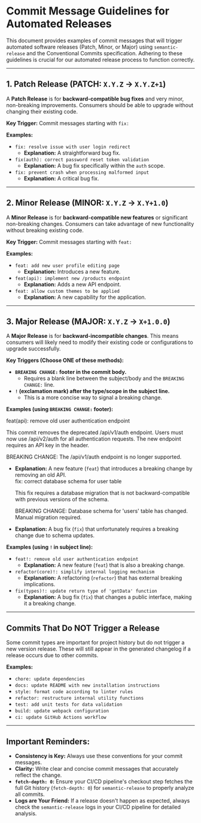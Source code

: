 # Commit Message Guidelines for Automated Releases

This document provides examples of commit messages that will trigger automated software releases (Patch, Minor, or Major) using `semantic-release` and the Conventional Commits specification. Adhering to these guidelines is crucial for our automated release process to function correctly.

---

## 1. Patch Release (PATCH: `X.Y.Z` -> `X.Y.Z+1`)

A **Patch Release** is for **backward-compatible bug fixes** and very minor, non-breaking improvements. Consumers should be able to upgrade without changing their existing code.

**Key Trigger:** Commit messages starting with `fix:`

**Examples:**

*   `fix: resolve issue with user login redirect`
    *   **Explanation:** A straightforward bug fix.
*   `fix(auth): correct password reset token validation`
    *   **Explanation:** A bug fix specifically within the `auth` scope.
*   `fix: prevent crash when processing malformed input`
    *   **Explanation:** A critical bug fix.

---

## 2. Minor Release (MINOR: `X.Y.Z` -> `X.Y+1.0`)

A **Minor Release** is for **backward-compatible new features** or significant non-breaking changes. Consumers can take advantage of new functionality without breaking existing code.

**Key Trigger:** Commit messages starting with `feat:`

**Examples:**

*   `feat: add new user profile editing page`
    *   **Explanation:** Introduces a new feature.
*   `feat(api): implement new /products endpoint`
    *   **Explanation:** Adds a new API endpoint.
*   `feat: allow custom themes to be applied`
    *   **Explanation:** A new capability for the application.

---

## 3. Major Release (MAJOR: `X.Y.Z` -> `X+1.0.0`)

A **Major Release** is for **backward-incompatible changes**. This means consumers will likely need to modify their existing code or configurations to upgrade successfully.

**Key Triggers (Choose ONE of these methods):**

*   **`BREAKING CHANGE:` footer in the commit body.**
    *   Requires a blank line between the subject/body and the `BREAKING CHANGE:` line.
*   **`!` (exclamation mark) after the type/scope in the subject line.**
    *   This is a more concise way to signal a breaking change.

**Examples (using `BREAKING CHANGE:` footer):**

feat(api): remove old user authentication endpoint

This commit removes the deprecated /api/v1/auth endpoint.
Users must now use /api/v2/auth for all authentication requests.
The new endpoint requires an API key in the header.

BREAKING CHANGE: The /api/v1/auth endpoint is no longer supported.

*   **Explanation:** 
    A new feature (`feat`) that introduces a breaking change by removing an old API.<br>
    fix: correct database schema for user table

    This fix requires a database migration that is not backward-compatible
    with previous versions of the schema.

    BREAKING CHANGE: Database schema for 'users' table has changed. Manual migration required.

*   **Explanation:** A bug fix (`fix`) that unfortunately requires a breaking change due to schema updates.

**Examples (using `!` in subject line):**

*   `feat!: remove old user authentication endpoint`
    *   **Explanation:** A new feature (`feat`) that is also a breaking change.
*   `refactor(core)!: simplify internal logging mechanism`
    *   **Explanation:** A refactoring (`refactor`) that has external breaking implications.
*   `fix(types)!: update return type of 'getData' function`
    *   **Explanation:** A bug fix (`fix`) that changes a public interface, making it a breaking change.

---

## Commits That Do NOT Trigger a Release

Some commit types are important for project history but do not trigger a new version release. These will still appear in the generated changelog if a release occurs due to other commits.

**Examples:**

*   `chore: update dependencies`
*   `docs: update README with new installation instructions`
*   `style: format code according to linter rules`
*   `refactor: restructure internal utility functions`
*   `test: add unit tests for data validation`
*   `build: update webpack configuration`
*   `ci: update GitHub Actions workflow`

---

## Important Reminders:

*   **Consistency is Key:** Always use these conventions for your commit messages.
*   **Clarity:** Write clear and concise commit messages that accurately reflect the change.
*   **`fetch-depth: 0`:** Ensure your CI/CD pipeline's checkout step fetches the full Git history (`fetch-depth: 0`) for `semantic-release` to properly analyze all commits.
*   **Logs are Your Friend:** If a release doesn't happen as expected, always check the `semantic-release` logs in your CI/CD pipeline for detailed analysis.